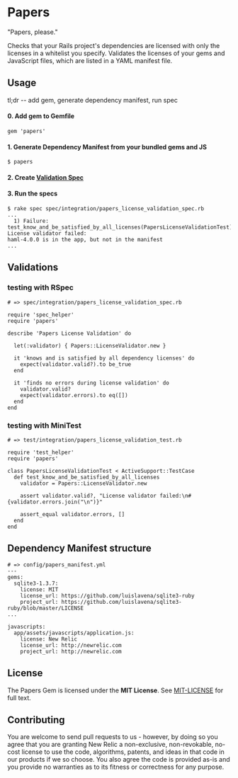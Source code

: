 # Papers

"Papers, please."

Checks that your Rails project's dependencies are licensed with only the licenses in a whitelist you specify. Validates the licenses of your gems and JavaScript files, which are listed in a YAML manifest file.

## Usage

tl;dr -- add gem, generate dependency manifest, run spec

#### 0. Add gem to Gemfile

```
gem 'papers'
```
#### 1. Generate Dependency Manifest from your bundled gems and JS

```
$ papers
```
#### 2. Create [Validation Spec](#testing-with-rspec)

#### 3. Run the specs

```
$ rake spec spec/integration/papers_license_validation_spec.rb
...
  1) Failure:
test_know_and_be_satisfied_by_all_licenses(PapersLicenseValidationTest)
License validator failed:
haml-4.0.0 is in the app, but not in the manifest
...
```

## Validations

### testing with RSpec

```
# => spec/integration/papers_license_validation_spec.rb

require 'spec_helper'
require 'papers'

describe 'Papers License Validation' do

  let(:validator) { Papers::LicenseValidator.new }

  it 'knows and is satisfied by all dependency licenses' do
    expect(validator.valid?).to be_true
  end

  it 'finds no errors during license validation' do
    validator.valid?
    expect(validator.errors).to eq([])
  end
end
```

### testing with MiniTest

```
# => test/integration/papers_license_validation_test.rb

require 'test_helper'
require 'papers'

class PapersLicenseValidationTest < ActiveSupport::TestCase
  def test_know_and_be_satisfied_by_all_licenses
    validator = Papers::LicenseValidator.new

    assert validator.valid?, "License validator failed:\n#{validator.errors.join("\n")}"

    assert_equal validator.errors, []
  end
end
```


## Dependency Manifest structure

```
# => config/papers_manifest.yml
---
gems:
  sqlite3-1.3.7:
    license: MIT
    license_url: https://github.com/luislavena/sqlite3-ruby
    project_url: https://github.com/luislavena/sqlite3-ruby/blob/master/LICENSE
...

javascripts:
  app/assets/javascripts/application.js:
    license: New Relic
    license_url: http://newrelic.com
    project_url: http://newrelic.com
```

## License

The Papers Gem is licensed under the __MIT License__.  See [MIT-LICENSE](https://github.com/newrelic/papers/blob/master/MIT-LICENSE) for full text.

## Contributing

You are welcome to send pull requests to us - however, by doing so you agree that you are granting New Relic a non-exclusive, non-revokable, no-cost license to use the code, algorithms, patents, and ideas in that code in our products if we so choose. You also agree the code is provided as-is and you provide no warranties as to its fitness or correctness for any purpose.

